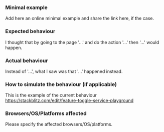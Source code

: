### Minimal example

Add here an online minimal example and share the link here, if the case.

### Expected behaviour

I thought that by going to the page '...' and do the action '...' then '...' would happen.

### Actual behaviour

Instead of '...', what I saw was that '...' happened instead.

### How to simulate the behaviour (if applicable)

This is the example of the current behaviour https://stackblitz.com/edit/feature-toggle-service-playground

### Browsers/OS/Platforms affected

Please specify the affected browsers/OS/platforms.
